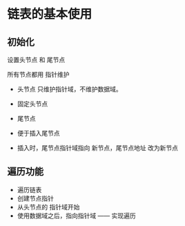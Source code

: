 # 链表的基本使用

## 初始化

设置头节点 和 尾节点

所有节点都用 指针维护

* 头节点 只维护指针域，不维护数据域。
* 固定头节点

* 尾节点
* 便于插入尾节点
* 插入时，尾节点指针域指向 新节点，尾节点地址 改为新节点


## 遍历功能

* 遍历链表
* 创建节点指针
* 从头节点的 指针域开始
* 使用数据域之后，指向指针域 —— 实现遍历